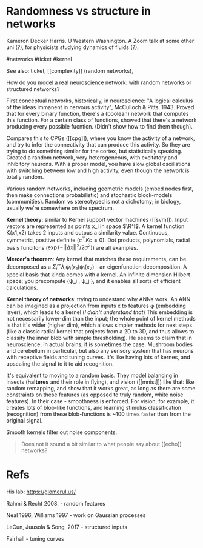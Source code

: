 # Randomness vs structure in networks

Kameron Decker Harris. U Western Washington. A Zoom talk at some other uni (?), for physicists studying dynamics of fluids (?).

#networks #ticket #kernel

See also: ticket, [[complexity]] (random networks), 

How do you model a real neuroscience network: with random networks or structured networks?

First conceptual networks, historically, in neuroscience: "A logical calculus of the ideas immanent in nervous  activity", McCulloch & Pitts. 1943. Proved that for every binary function, there's a (boolean) network that computes this function. For a certain class of functions, showed that there's a network producing every possible fucntion. (Didn't show how to find them though).

Compares this to CPGs ([[cpg]]), where you know the activity of a network, and try to infer the connectivity that can produce this activity. So they are trying to do something similar for the cortex, but statistically speaking. Created a random network, very heterogeneous, with excitatory and inhibitory neurons. With a proper model, you have slow global oscillations with switching between low and high activity, even though the network is totally random.

Various random networks, including geometric models (embed nodes first, then make connections probabilistic) and stochastic block-models (communities). Random vs stereotyped is not a dichotomy; in biology, usually we're somewhere on the spectrum.

**Kernel theory**: similar to Kernel support vector machines ([[svm]]). Input vectors are represented as points x_i in space $\R^l$. A kernel function K(x1,x2) takes 2 inputs and outpus a similarity value. Continuous, symmetric, positive definite ($c ^\top K c \geq 0$). Dot products, polynomials, radial basis funcitons ($\exp(-||Δx||^2 / 2σ^2)$) are all examples.

**Mercer's theorem**: Any kernel that matches these requirements, can be decomposed as a $Σ^\infty_i λ_i ψ_i(x_1) ψ_i(x_2)$ - an eigenfunction decomposition. A special basis that kinda comes with a kernel. An infinite dimension Hilbert space; you precompute ⟨ψ_i , ψ_j ⟩, and it enables all sorts of efficient calculations.

**Kernel theory of networks**: trying to undestand why ANNs work. An ANN can be imagined as a projection from inputs x to features φ (embedding layer), which leads to a kernel (_I didn't understand that_) This embedding is not necessarily lower-dim than the input; the whole point of kernel methods is that it's wider (higher dim), which allows simpler methods for next steps (like a classic radial  kernel that projects from a 2D to 3D, and thus allows to classify the inner blob with simple thresholding). He seems to claim that in neuroscience, in actual brains, it is sometimes the case. Mushroom bodies and cerebellum in particular, but also any sensory system that has neurons with receptive fields and tuning curves. It's like having lots of kernes, and upscaling the signal to it to aid recognition.

It's equivalent to moving to a random basis. They model balancing in insects (**halteres** and their role in flying), and vision ([[mnist]]) like that: like random remapping, and show that it works great, as long as there are some constraints on these features (as opposed to truly random, white noise features). In their case - smoothness is enforced. For vision, for example, it creates lots of blob-like functions, and learning stimulus classification (recognition) from these blob-functions is ~100 times faster than from the original signal.

Smooth kernels filter out noise components.

> Does not it sound a bit similar to what people say about [[echo]] networks?

# Refs

His lab: https://glomerul.us/

Rahmi & Recht 2008. - random features

Neal 1996, Williams 1997 - work on Gaussian processes

LeCun, Juusola & Song, 2017 - structured inputs

Fairhall - tuning curves